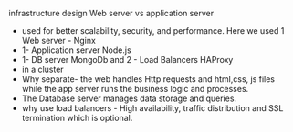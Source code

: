 infrastructure design 
Web server vs application server
- used for better scalability, security, and performance. Here we used 1 Web server - Nginx
- 1- Application server Node.js
- 1- DB server MongoDb and 2 - Load Balancers HAProxy
- in a cluster
- Why separate- the web handles Http requests and html,css, js files while the app server runs the business logic and processes.
- The Database server manages data storage and queries.
- why use load balancers - High availability, traffic distribution and SSL termination which is optional.
